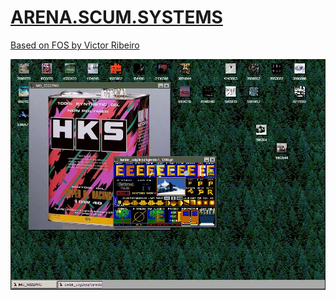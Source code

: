 # [ARENA.SCUM.SYSTEMS](https://arena.scum.systems/)

[Based on FOS by Victor Ribeiro](https://victorribeiro.com/fos)

![screenshot](screenshot.jpg)
